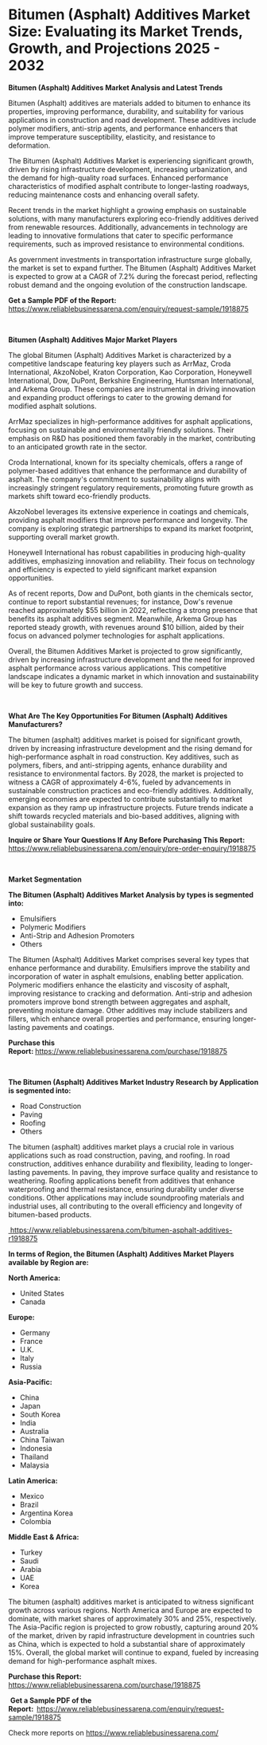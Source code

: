 <p><h1>Bitumen (Asphalt) Additives Market Size: Evaluating its Market Trends, Growth, and Projections 2025 - 2032</h1></p><p><strong>Bitumen (Asphalt) Additives Market Analysis and Latest Trends</strong></p>
<p><p>Bitumen (Asphalt) additives are materials added to bitumen to enhance its properties, improving performance, durability, and suitability for various applications in construction and road development. These additives include polymer modifiers, anti-strip agents, and performance enhancers that improve temperature susceptibility, elasticity, and resistance to deformation.</p><p>The Bitumen (Asphalt) Additives Market is experiencing significant growth, driven by rising infrastructure development, increasing urbanization, and the demand for high-quality road surfaces. Enhanced performance characteristics of modified asphalt contribute to longer-lasting roadways, reducing maintenance costs and enhancing overall safety.</p><p>Recent trends in the market highlight a growing emphasis on sustainable solutions, with many manufacturers exploring eco-friendly additives derived from renewable resources. Additionally, advancements in technology are leading to innovative formulations that cater to specific performance requirements, such as improved resistance to environmental conditions.</p><p>As government investments in transportation infrastructure surge globally, the market is set to expand further. The Bitumen (Asphalt) Additives Market is expected to grow at a CAGR of 7.2% during the forecast period, reflecting robust demand and the ongoing evolution of the construction landscape.</p></p>
<p><strong>Get a Sample PDF of the Report:&nbsp;</strong> <a href="https://www.reliablebusinessarena.com/enquiry/request-sample/1918875?utm_campaign=3170&utm_medium=2&utm_source=Github&utm_content=ia&utm_term=03042025&utm_id=bitumen-asphalt-additives">https://www.reliablebusinessarena.com/enquiry/request-sample/1918875</a></p>
<p>&nbsp;</p>
<p><strong>Bitumen (Asphalt) Additives Major Market Players</strong></p>
<p><p>The global Bitumen (Asphalt) Additives Market is characterized by a competitive landscape featuring key players such as ArrMaz, Croda International, AkzoNobel, Kraton Corporation, Kao Corporation, Honeywell International, Dow, DuPont, Berkshire Engineering, Huntsman International, and Arkema Group. These companies are instrumental in driving innovation and expanding product offerings to cater to the growing demand for modified asphalt solutions.</p><p>ArrMaz specializes in high-performance additives for asphalt applications, focusing on sustainable and environmentally friendly solutions. Their emphasis on R&D has positioned them favorably in the market, contributing to an anticipated growth rate in the sector.</p><p>Croda International, known for its specialty chemicals, offers a range of polymer-based additives that enhance the performance and durability of asphalt. The company's commitment to sustainability aligns with increasingly stringent regulatory requirements, promoting future growth as markets shift toward eco-friendly products.</p><p>AkzoNobel leverages its extensive experience in coatings and chemicals, providing asphalt modifiers that improve performance and longevity. The company is exploring strategic partnerships to expand its market footprint, supporting overall market growth.</p><p>Honeywell International has robust capabilities in producing high-quality additives, emphasizing innovation and reliability. Their focus on technology and efficiency is expected to yield significant market expansion opportunities.</p><p>As of recent reports, Dow and DuPont, both giants in the chemicals sector, continue to report substantial revenues; for instance, Dow's revenue reached approximately $55 billion in 2022, reflecting a strong presence that benefits its asphalt additives segment. Meanwhile, Arkema Group has reported steady growth, with revenues around $10 billion, aided by their focus on advanced polymer technologies for asphalt applications.</p><p>Overall, the Bitumen Additives Market is projected to grow significantly, driven by increasing infrastructure development and the need for improved asphalt performance across various applications. This competitive landscape indicates a dynamic market in which innovation and sustainability will be key to future growth and success.</p></p>
<p>&nbsp;</p>
<p><strong>What Are The Key Opportunities For Bitumen (Asphalt) Additives Manufacturers?</strong></p>
<p><p>The bitumen (asphalt) additives market is poised for significant growth, driven by increasing infrastructure development and the rising demand for high-performance asphalt in road construction. Key additives, such as polymers, fibers, and anti-stripping agents, enhance durability and resistance to environmental factors. By 2028, the market is projected to witness a CAGR of approximately 4-6%, fueled by advancements in sustainable construction practices and eco-friendly additives. Additionally, emerging economies are expected to contribute substantially to market expansion as they ramp up infrastructure projects. Future trends indicate a shift towards recycled materials and bio-based additives, aligning with global sustainability goals.</p></p>
<p><strong>Inquire or Share Your Questions If Any Before Purchasing This Report:</strong> <a href="https://www.reliablebusinessarena.com/enquiry/pre-order-enquiry/1918875?utm_campaign=3170&utm_medium=2&utm_source=Github&utm_content=ia&utm_term=03042025&utm_id=bitumen-asphalt-additives">https://www.reliablebusinessarena.com/enquiry/pre-order-enquiry/1918875</a></p>
<p>&nbsp;</p>
<p><strong>Market Segmentation</strong></p>
<p><strong>The Bitumen (Asphalt) Additives Market Analysis by types is segmented into:</strong></p>
<p><ul><li>Emulsifiers</li><li>Polymeric Modifiers</li><li>Anti-Strip and Adhesion Promoters</li><li>Others</li></ul></p>
<p><p>The Bitumen (Asphalt) Additives Market comprises several key types that enhance performance and durability. Emulsifiers improve the stability and incorporation of water in asphalt emulsions, enabling better application. Polymeric modifiers enhance the elasticity and viscosity of asphalt, improving resistance to cracking and deformation. Anti-strip and adhesion promoters improve bond strength between aggregates and asphalt, preventing moisture damage. Other additives may include stabilizers and fillers, which enhance overall properties and performance, ensuring longer-lasting pavements and coatings.</p></p>
<p><strong>Purchase this Report:&nbsp;</strong><a href="https://www.reliablebusinessarena.com/purchase/1918875?utm_campaign=3170&utm_medium=2&utm_source=Github&utm_content=ia&utm_term=03042025&utm_id=bitumen-asphalt-additives">https://www.reliablebusinessarena.com/purchase/1918875</a></p>
<p>&nbsp;</p>
<p><strong>The Bitumen (Asphalt) Additives Market Industry Research by Application is segmented into:</strong></p>
<p><ul><li>Road Construction</li><li>Paving</li><li>Roofing</li><li>Others</li></ul></p>
<p><p>The bitumen (asphalt) additives market plays a crucial role in various applications such as road construction, paving, and roofing. In road construction, additives enhance durability and flexibility, leading to longer-lasting pavements. In paving, they improve surface quality and resistance to weathering. Roofing applications benefit from additives that enhance waterproofing and thermal resistance, ensuring durability under diverse conditions. Other applications may include soundproofing materials and industrial uses, all contributing to the overall efficiency and longevity of bitumen-based products.</p></p>
<p><a href="https://www.reliablebusinessarena.com/bitumen-asphalt-additives-r1918875?utm_campaign=3170&utm_medium=2&utm_source=Github&utm_content=ia&utm_term=03042025&utm_id=bitumen-asphalt-additives">&nbsp;https://www.reliablebusinessarena.com/bitumen-asphalt-additives-r1918875</a></p>
<p><strong>In terms of Region, the Bitumen (Asphalt) Additives Market Players available by Region are:</strong></p>
<p>
    <p> <strong> North America: </strong>
        <ul>
            <li>United States</li>
            <li>Canada</li>
        </ul>
        </p> 
    <p> <strong> Europe: </strong>
        <ul>
            <li>Germany</li>
            <li>France</li>
            <li>U.K.</li>
            <li>Italy</li>
            <li>Russia</li>
        </ul>
        </p> 
    <p> <strong> Asia-Pacific: </strong>
        <ul>
            <li>China</li>
            <li>Japan</li>
            <li>South Korea</li>
            <li>India</li>
            <li>Australia</li>
            <li>China Taiwan</li>
            <li>Indonesia</li>
            <li>Thailand</li>
            <li>Malaysia</li>
        </ul>
        </p> 
    <p> <strong> Latin America: </strong>
        <ul>
            <li>Mexico</li>
            <li>Brazil</li>
            <li>Argentina Korea</li>
            <li>Colombia</li>
        </ul>
        </p> 
    <p> <strong> Middle East & Africa: </strong>
        <ul>
            <li>Turkey</li>
            <li>Saudi</li>
            <li>Arabia</li>
            <li>UAE</li>
            <li>Korea</li>
        </ul>
    </p>
    </p>
<p><p>The bitumen (asphalt) additives market is anticipated to witness significant growth across various regions. North America and Europe are expected to dominate, with market shares of approximately 30% and 25%, respectively. The Asia-Pacific region is projected to grow robustly, capturing around 20% of the market, driven by rapid infrastructure development in countries such as China, which is expected to hold a substantial share of approximately 15%. Overall, the global market will continue to expand, fueled by increasing demand for high-performance asphalt mixes.</p></p>
<p><strong>Purchase this Report: </strong><a href="https://www.reliablebusinessarena.com/purchase/1918875?utm_campaign=3170&utm_medium=2&utm_source=Github&utm_content=ia&utm_term=03042025&utm_id=bitumen-asphalt-additives">https://www.reliablebusinessarena.com/purchase/1918875</a></p>
<p>&nbsp;<strong>Get a Sample PDF of the Report:&nbsp;&nbsp;</strong><a href="https://www.reliablebusinessarena.com/enquiry/request-sample/1918875?utm_campaign=3170&utm_medium=2&utm_source=Github&utm_content=ia&utm_term=03042025&utm_id=bitumen-asphalt-additives">https://www.reliablebusinessarena.com/enquiry/request-sample/1918875</a></p>
<p><strong></strong></p>
<p>Check more reports on <a href="https://www.reliablebusinessarena.com/?utm_campaign=3170&utm_medium=2&utm_source=Github&utm_content=ia&utm_term=03042025&utm_id=bitumen-asphalt-additives">https://www.reliablebusinessarena.com/</a></p>
